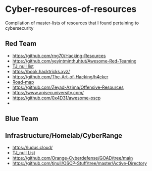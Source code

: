 # Cyber-resources-of-resources
Compilation of master-lists of resources that I found pertaining to cybersecurity

## Red Team
- https://github.com/rng70/Hacking-Resources
- https://github.com/yeyintminthuhtut/Awesome-Red-Teaming
- [TJ_null list](https://docs.google.com/spreadsheets/u/1/d/1dwSMIAPIam0PuRBkCiDI88pU3yzrqqHkDtBngUHNCw8/htmlview)
- https://book.hacktricks.xyz/
- https://github.com/The-Art-of-Hacking/h4cker
- [Road-map](https://github.com/Kennyslaboratory/Ultimate-Hacker-Roadmap)
- https://github.com/Zeyad-Azima/Offensive-Resources
- https://www.apisecuniversity.com/
- https://github.com/0x4D31/awesome-oscp
- 

  
## Blue Team

## Infrastructure/Homelab/CyberRange
- https://ludus.cloud/
- [TJ_null List](https://docs.google.com/spreadsheets/u/1/d/1dwSMIAPIam0PuRBkCiDI88pU3yzrqqHkDtBngUHNCw8/htmlview)
- https://github.com/Orange-Cyberdefense/GOAD/tree/main 
- https://github.com/tjnull/OSCP-Stuff/tree/master/Active-Directory
